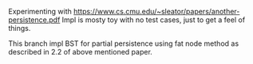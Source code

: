 Experimenting with https://www.cs.cmu.edu/~sleator/papers/another-persistence.pdf
Impl is mosty toy with no test cases, just to get a feel of things.

This branch impl BST for partial persistence using fat node method as described in 2.2 of above mentioned paper.
